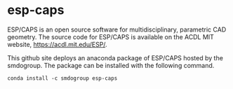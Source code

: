 # esp-caps
ESP/CAPS is an open source software for multidisciplinary, parametric CAD geometry. 
The source code for ESP/CAPS is available on the ACDL MIT website, https://acdl.mit.edu/ESP/.

This github site deploys an anaconda package of ESP/CAPS hosted by the smdogroup.
The package can be installed with the following command.
```
conda install -c smdogroup esp-caps
```
